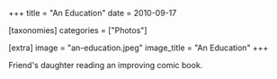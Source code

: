 +++
title = "An Education"
date = 2010-09-17

[taxonomies]
categories = ["Photos"]

[extra]
image = "an-education.jpeg"
image_title = "An Education"
+++

Friend's daughter reading an improving comic book.
